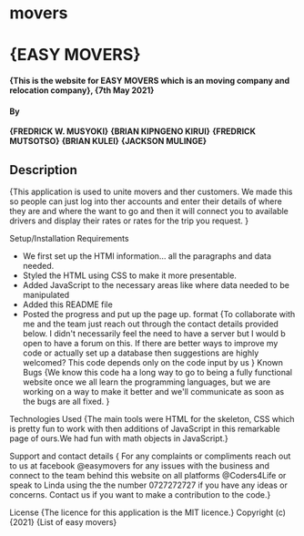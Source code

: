 # movers
# {EASY MOVERS}

#### {This is the website for EASY MOVERS which is an moving company and relocation company}, {7th May 2021}
#### By

**{FREDRICK W. MUSYOKI}**
**{BRIAN KIPNGENO KIRUI}**
**{FREDRICK MUTSOTSO}**
**{BRIAN KULEI}**
**{JACKSON MULINGE}**

## Description
{This application is used to unite movers and ther customers. We made this so people can just log into ther accounts and enter their details of 
where they are and where the want to go and then it will connect you to available drivers and display their rates or rates for the trip you request. }

Setup/Installation Requirements
* We first set up the HTMl information… all the paragraphs and data needed.
* Styled the HTML using CSS to make it more presentable.
* Added JavaScript to the necessary areas like where data needed to be manipulated
* Added this README file
* Posted the progress and put up the page up.
format {To collaborate with me and the team just reach out through the contact details provided below.
I didn't necessarily feel the need to have a server but I would b open to have a forum on this. 
If there are better ways to improve my code or actually set up a database then suggestions are highly welcomed?
This code depends only on the code input by us }
Known Bugs
{We know this code ha a long way to go to being a fully functional website once we all learn the programming languages, but we are working on a way to make it better and we'll communicate
as soon as the bugs are all fixed. }

Technologies Used
{The main tools were HTML for the skeleton, CSS which is pretty fun to work with then additions of JavaScript in this remarkable page of ours.We had fun with math objects in JavaScript.}

Support and contact details
{ For any complaints or compliments reach out to us at facebook @easymovers for any issues with the business and connect to the team behind this website on all platforms @Coders4Life or speak to Linda using the the number 0727272727 if you have any ideas or concerns.
Contact us if you want to make a contribution to the code.}

License
{The licence for this application is the MIT licence.} Copyright (c) {2021} {List of easy movers}

